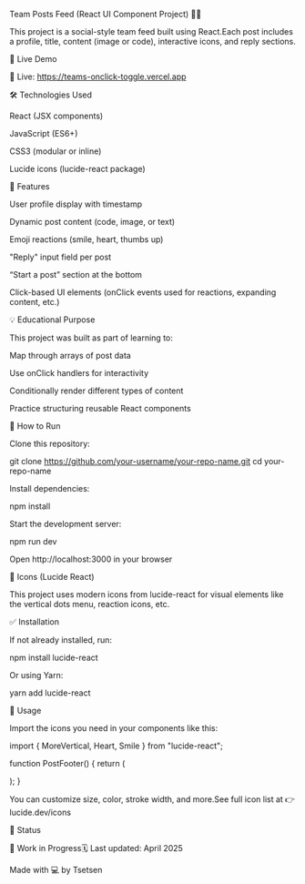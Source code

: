 Team Posts Feed (React UI Component Project) 👥📝

This project is a social-style team feed built using React.Each post includes a profile, title, content (image or code), interactive icons, and reply sections.

🔗 Live Demo

🔢 Live: https://teams-onclick-toggle.vercel.app

🛠 Technologies Used

React (JSX components)

JavaScript (ES6+)

CSS3 (modular or inline)

Lucide icons (lucide-react package)

🌟 Features

User profile display with timestamp

Dynamic post content (code, image, or text)

Emoji reactions (smile, heart, thumbs up)

"Reply" input field per post

“Start a post” section at the bottom

Click-based UI elements (onClick events used for reactions, expanding content, etc.)

💡 Educational Purpose

This project was built as part of learning to:

Map through arrays of post data

Use onClick handlers for interactivity

Conditionally render different types of content

Practice structuring reusable React components

🧪 How to Run

Clone this repository:

git clone https://github.com/your-username/your-repo-name.git
cd your-repo-name

Install dependencies:

npm install

Start the development server:

npm run dev

Open http://localhost:3000 in your browser

🔔 Icons (Lucide React)

This project uses modern icons from lucide-react for visual elements like the vertical dots menu, reaction icons, etc.

✅ Installation

If not already installed, run:

npm install lucide-react

Or using Yarn:

yarn add lucide-react

🚀 Usage

Import the icons you need in your components like this:

import { MoreVertical, Heart, Smile } from "lucide-react";

function PostFooter() {
return (
<div>
<MoreVertical size={20} />
<Heart size={20} />
<Smile size={20} />
</div>
);
}

You can customize size, color, stroke width, and more.See full icon list at 👉 lucide.dev/icons

📌 Status

🔧 Work in Progress🗓️ Last updated: April 2025

Made with 💻 by Tsetsen
